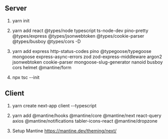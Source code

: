 ## Server
1. yarn init

2. yarn add react @types/node typescript ts-node-dev pino-pretty @types/express @types/jsonwebtoken @types/cookie-parser @types/busboy @types/cors -D

3. yarn add express http-status-codes pino @typegoose/typegoose mongoose express-async-errors zod zod-express-middleware argon2 jsonwebtoken cookie-parser mongoose-slug-generator nanoid busboy cors helmet @mantine/form

4. npx tsc --init

## Client
1. yarn create next-app client --typescript

2. yarn add @mantine/hooks @mantine/core @mantine/next react-query axios @mantine/notifications tabler-icons-react @mantine/dropzone

3. Setup Mantine https://mantine.dev/theming/next/